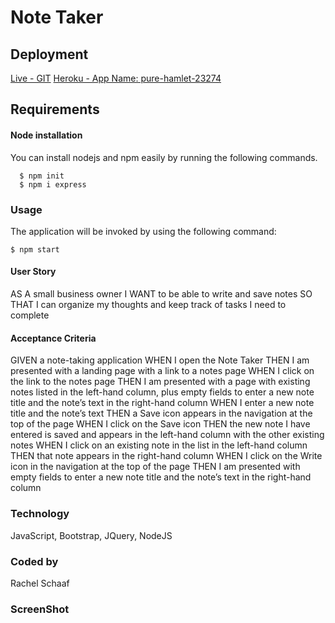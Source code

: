 # Note Taker

## Deployment
[Live - GIT](https://raesii.github.io/scribe/)
[Heroku - App Name: pure-hamlet-23274](https://git.heroku.com/pure-hamlet-23274.git)

## Requirements

#### Node installation

  You can install nodejs and npm easily by running the following commands.

      $ npm init
      $ npm i express

### Usage

  The application will be invoked by using the following command:
	
	$ npm start

#### User Story
AS A small business owner
I WANT to be able to write and save notes
SO THAT I can organize my thoughts and keep track of tasks I need to complete

#### Acceptance Criteria
GIVEN a note-taking application
WHEN I open the Note Taker
THEN I am presented with a landing page with a link to a notes page
WHEN I click on the link to the notes page
THEN I am presented with a page with existing notes listed in the left-hand column, plus empty fields to enter a new note title and the note’s text in the right-hand column
WHEN I enter a new note title and the note’s text
THEN a Save icon appears in the navigation at the top of the page
WHEN I click on the Save icon
THEN the new note I have entered is saved and appears in the left-hand column with the other existing notes
WHEN I click on an existing note in the list in the left-hand column
THEN that note appears in the right-hand column
WHEN I click on the Write icon in the navigation at the top of the page
THEN I am presented with empty fields to enter a new note title and the note’s text in the right-hand column

### Technology
JavaScript, Bootstrap, JQuery, NodeJS

### Coded by
Rachel Schaaf

### ScreenShot